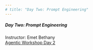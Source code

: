 ```yaml
---
# title: "Day Two: Prompt Engineering"
---
```

##### Day Two: Prompt Engineering #####
Instructor: Emet Bethany<br>
[Agentic Workshop Day 2](https://utsacloud-my.sharepoint.com/personal/peyman_najafirad_utsa_edu/_layouts/15/onedrive.aspx?ga=1&id=%2Fpersonal%2Fpeyman%5Fnajafirad%5Futsa%5Fedu%2FDocuments%2F%5FSecure%20AI%20%26%20Autonomy%20Lab%2FAgenticWorkshop%2Fday%2D2%5FPrompt%20Engineering)
